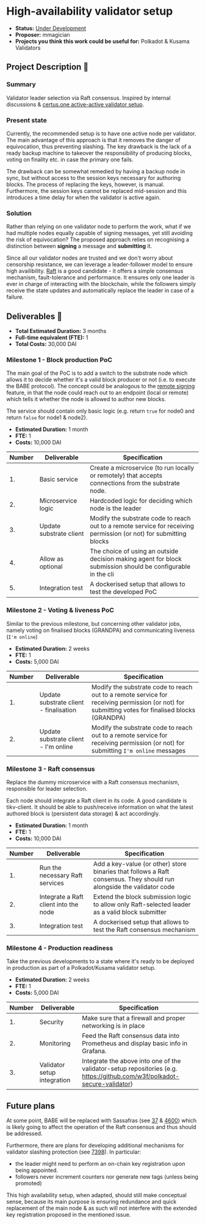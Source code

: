 # High-availability validator setup

* **Status:** [Under Development](https://github.com/w3f/Grants-Program/blob/master/applications/High_availability_validator_setup.md)
* **Proposer:** mmagician
* **Projects you think this work could be useful for:** Polkadot & Kusama Validators

## Project Description :page_facing_up: 

### Summary

Validator leader selection via Raft consensus. Inspired by internal discussions & [certus.one active-active validator setup](https://kb.certus.one/validator_ha.html#active-active-validator).

### Present state

Currently, the recommended setup is to have one active node per validator. The main advantage of this approach is that it removes the danger of equivocation, thus preventing slashing. The key drawback is the lack of a ready backup machine to takeover the responsibility of producing blocks, voting on finality etc. in case the primary one fails. 

The drawback can be somewhat remedied by having a backup node in sync, but without access to the session keys necessary for authoring blocks. The process of replacing the keys, however, is manual. Furthermore, the session keys cannot be replaced mid-session and this introduces a time delay for when the validator is active again.

### Solution

Rather than relying on one validator node to perform the work, what if we had multiple nodes equally capable of signing messages, yet still avoiding the risk of equivocation? The proposed approach relies on recognising a distinction between **signing** a message and **submitting** it. 

Since all our validator nodes are trusted and we don't worry about censorship resistance, we can leverage a leader-follower model to ensure high availibility. [Raft](https://raft.github.io/) is a good candidate - it offers a simple consensus mechanism, fault-tolerance and performance. It ensures only one leader is ever in charge of interacting with the blockchain, while the followers simply receive the state updates and automatically replace the leader in case of a failure.


## Deliverables :nut_and_bolt:

* **Total Estimated Duration:** 3 months
* **Full-time equivalent (FTE):** 1
* **Total Costs:** 30,000 DAI

### Milestone 1 - Block production PoC

The main goal of the PoC is to add a switch to the substrate node which allows it to decide whether it's a valid block producer or not (i.e. to execute the BABE protocol).
The concept could be analogous to the [remote signing](https://github.com/paritytech/substrate/pull/7628) feature, in that the node could reach out to an endpoint (local or remote) which tells it whether the node is allowed to author new blocks.

The service should contain only basic logic (e.g. return `true` for node0 and return `false` for node1 & node2).

* **Estimated Duration:** 1 month
* **FTE:** 1
* **Costs:** 10,000 DAI

| Number | Deliverable | Specification | 
| ------------- | ------------- | ------------- |
| 1. | Basic service | Create a microservice (to run locally or remotely) that accepts connections from the substrate node. | 
| 2. | Microservice logic | Hardcoded logic for deciding which node is the leader
| 3. | Update substrate client | Modify the substrate code to reach out to a remote service for receiving permission (or not) for submitting blocks |  
| 4. | Allow as optional | The choice of using an outside decision making agent for block submission should be configurable in the cli |
| 5. | Integration test | A dockerised setup that allows to test the developed PoC | 

### Milestone 2 - Voting & liveness PoC

Similar to the previous milestone, but concerning other validator jobs, namely voting on finalised blocks (GRANDPA) and communicating liveness (`I'm online`)

* **Estimated Duration:** 2 weeks
* **FTE:** 1
* **Costs:** 5,000 DAI

| Number | Deliverable | Specification | 
| ------------- | ------------- | ------------- |
| 1. | Update substrate client - finalisation | Modify the substrate code to reach out to a remote service for receiving permission (or not) for submitting votes for finalised blocks (GRANDPA) |
| 2. | Update substrate client - I'm online | Modify the substrate code to reach out to a remote service for receiving permission (or not) for submitting `I'm online` messages |

### Milestone 3 - Raft consensus

Replace the dummy microservice with a Raft consensus mechanism, responsible for leader selection. 

Each node should integrate a Raft client in its code. A good candidate is tikv-client. It should be able to push/receive information on what the latest authored block is (persistent data storage) & act accordingly. 

* **Estimated Duration:** 1 month
* **FTE:** 1
* **Costs:** 10,000 DAI

| Number | Deliverable | Specification | 
| ------------- | ------------- | ------------- |
| 1. | Run the necessary Raft services | Add a key-value (or other) store binaries that follows a Raft consensus. They should run alongside the validator code |
| 2. | Integrate a Raft client into the node | Extend the block submission logic to allow only Raft-selected leader as a valid block submitter | 
| 3. | Integration test | A dockerised setup that allows to test the Raft consensus mechanism | 

### Milestone 4 - Production readiness

Take the previous developments to a state where it's ready to be deployed in production as part of a Polkadot/Kusama validator setup.

* **Estimated Duration:** 2 weeks
* **FTE:** 1
* **Costs:** 5,000 DAI

| Number | Deliverable | Specification | 
| ------------- | ------------- | ------------- |
| 1. | Security | Make sure that a firewall and proper networking is in place |
| 2. | Monitoring | Feed the Raft consensus data into Prometheus and display basic info in Grafana.
| 3. | Validator setup integration | Integrate the above into one of the validator-setup repositories (e.g. https://github.com/w3f/polkadot-secure-validator)

## Future plans

At some point, BABE will be replaced with Sassafras (see [37](https://github.com/w3f/research-security-issues/issues/37) & [4600](https://github.com/paritytech/substrate/pull/4600)) which is likely going to affect the operation of the Raft consensus and thus should be addressed.

Furthermore, there are plans for developing additional mechanisms for validator slashing protection (see [7398](https://github.com/paritytech/substrate/issues/7398)). In particular: 
- the leader might need to perform an on-chain key registration upon being appointed.
- followers never increment counters nor generate new tags (unless being promoted)

This high availability setup, when adapted, should still make conceptual sense, because its main purpose is ensuring redundance and quick replacement of the main node & as such will not interfere with the extended key registration proposed in the mentioned issue.
